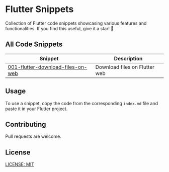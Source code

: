 # Flutter Snippets
Collection of Flutter code snippets showcasing various features and functionalities. 
If you find this useful, give it a star! 🌟


## All Code Snippets
| Snippet | Description |
| --- | --- |
| [001-flutter-download-files-on-web](snippets/web/001-flutter-download-files-on-web/index.md) | Download files on Flutter web |



## Usage
To use a snippet, copy the code from the corresponding `index.md` file and paste it in your Flutter project.



## Contributing
Pull requests are welcome.


## License
[LICENSE: MIT](LICENSE)
